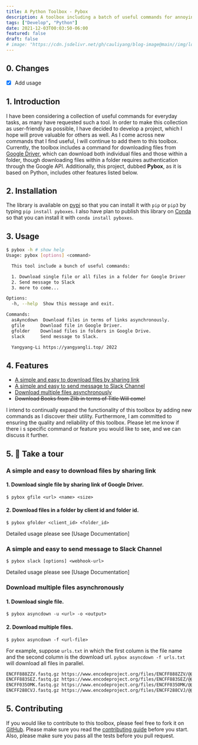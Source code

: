 ```yaml
---
title: A Python Toolbox - Pybox
description: A toolbox including a batch of useful commands for annoying tasks.
tags: ["Develop", "Python"]
date: 2021-12-03T00:03:50-06:00
featured: false
draft: false
# image: "https://cdn.jsdelivr.net/gh/cauliyang/blog-image@main//img/logo.png"
---
```


## 0. Changes

- [x] Add usage

## 1. Introduction

I have been considering a collection of useful commands for everyday tasks, as many have requested such a tool.
In order to make this collection as user-friendly as possible, I have decided to develop a project, which I hope will prove valuable for others as well.
As I come across new commands that I find useful, I will continue to add them to this toolbox.
Currently, the toolbox includes a command for downloading files from [Google Driver], which can download both individual files and those within a folder, though downloading files within a folder requires authentication through the Google API.
Additionally, this project, dubbed **Pybox**, as it is based on Python, includes other features listed below.

## 2. Installation

The library is available on [pypi] so that you can install it with `pip` or `pip3` by typing `pip install pyboxes`.
I also have plan to publish this library on [Conda] so that you can install it with `conda install pyboxes`.

## 3. Usage

```bash
$ pybox -h # show help
Usage: pybox [options] <command>

  This tool include a bunch of useful commands:

  1. Download single file or all files in a folder for Google Driver
  2. Send message to Slack
  3. more to come...

Options:
  -h, --help  Show this message and exit.

Commands:
  asAyncdown  Download files in terms of links asynchronously.
  gfile      Download file in Google Driver.
  gfolder    Download files in folders in Google Drive.
  slack      Send message to Slack.

  Yangyang-Li https://yangyangli.top/ 2022
```

## 4. Features

- [A simple and easy to download files by sharing link]
- [A simple and easy to send message to Slack Channel]
- [Download multiple files asynchronously]
- ~~Download Books from Zlib in terms of Title Will come!~~

I intend to continually expand the functionality of this toolbox by adding new commands as I discover their utility.
Furthermore, I am committed to ensuring the quality and reliability of this toolbox.
Please let me know if there i s specific command or feature you would like to see, and we can discuss it further.

## 5. 🚌 Take a tour

### A simple and easy to download files by sharing link

#### 1. Download single file by sharing link of Google Driver.

```console
$ pybox gfile <url> <name> <size>
```

#### 2. Download files in a folder by client id and folder id.

```console
$ pybox gfolder <client_id> <folder_id>
```

Detailed usage please see [Usage Documentation]

### A simple and easy to send message to Slack Channel

```console
$ pybox slack [options] <webhook-url>
```

Detailed usage please see [Usage Documentation]

### Download multiple files asynchronously

#### 1. Download single file.

```console
$ pybox asyncdown -u <url> -o <output>
```

#### 2. Download multiple files.

```console
$ pybox asyncdown -f <url-file>
```

For example, suppose `urls.txt` in which the first column is the file name and the second column is the download url.
`pybox asyncdown -f urls.txt` will download all files in parallel.

```txt
ENCFF888ZZV.fastq.gz https://www.encodeproject.org/files/ENCFF888ZZV/@@download/ENCFF888ZZV.fastq.gz
ENCFF883SEZ.fastq.gz https://www.encodeproject.org/files/ENCFF883SEZ/@@download/ENCFF883SEZ.fastq.gz
ENCFF035OMK.fastq.gz https://www.encodeproject.org/files/ENCFF035OMK/@@download/ENCFF035OMK.fastq.gz
ENCFF288CVJ.fastq.gz https://www.encodeproject.org/files/ENCFF288CVJ/@@download/ENCFF288CVJ.fastq.gz
```

## 5. Contributing

If you would like to contribute to this toolbox, please feel free to fork it on [GitHub].
Please make sure you read the [contributing guide] before you start.
Also, please make sure you pass all the tests before you pull request.

<!-- link -->

[a simple and easy to download files by sharing link]: https://github.com/cauliyang/pybox#a-simple-and-easy-to-download-files-by-sharing-link
[a simple and easy to send message to slack channel]: https://github.com/cauliyang/pybox#a-simple-and-easy-to-send-message-to-slack-channel
[conda]: https://conda.io/
[contributing guide]: https://github.com/cauliyang/pybox/blob/main/CONTRIBUTING.md
[download multiple files asynchronously]: https://github.com/cauliyang/pybox#download-multiple-files-asynchronously
[github]: https://github.com/cauliyang/pybox
[google driver]: https://drive.google.com/
[pypi]: https://pypi.org/project/pyboxes/
